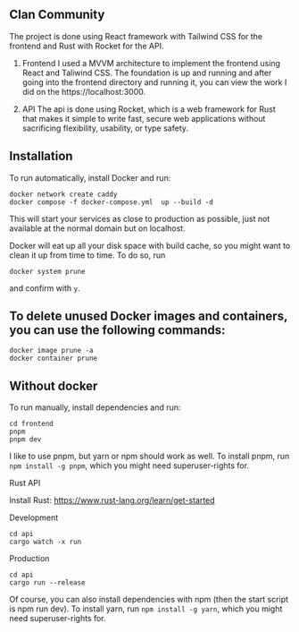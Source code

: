 ## Clan Community 

The project is done using React framework with Tailwind CSS for the frontend and Rust with Rocket for the API.

1. Frontend
I used a MVVM architecture to implement the frontend using React and Taliwind CSS. The foundation is up and running and after going into the frontend directory and running it, you can view the work I did on the https://localhost:3000.

2. API
The api is done using Rocket, which is a web framework for Rust that makes it simple to write fast, secure web applications without sacrificing flexibility, usability, or type safety.



## Installation

To run automatically, install Docker and run:

```
docker network create caddy
docker compose -f docker-compose.yml  up --build -d
```

This will start your services as close to production as possible, just not available at the normal domain but on localhost.

Docker will eat up all your disk space with build cache, so you might want to clean it up from time to time. To do so, run 
```
docker system prune
``` 
and confirm with `y`.


## To delete unused Docker images and containers, you can use the following commands:

```
docker image prune -a
docker container prune
```

## Without docker
To run manually, install dependencies and run:

```
cd frontend
pnpm
pnpm dev
```

I like to use pnpm, but yarn or npm should work as well. To install pnpm, run `npm install -g pnpm`, which you might need superuser-rights for.

Rust API

Install Rust: https://www.rust-lang.org/learn/get-started

Development

```
cd api
cargo watch -x run
```

Production

```
cd api
cargo run --release
```

Of course, you can also install dependencies with npm (then the start script is npm run dev). To install yarn, run `npm install -g yarn`, which you might need superuser-rights for.
